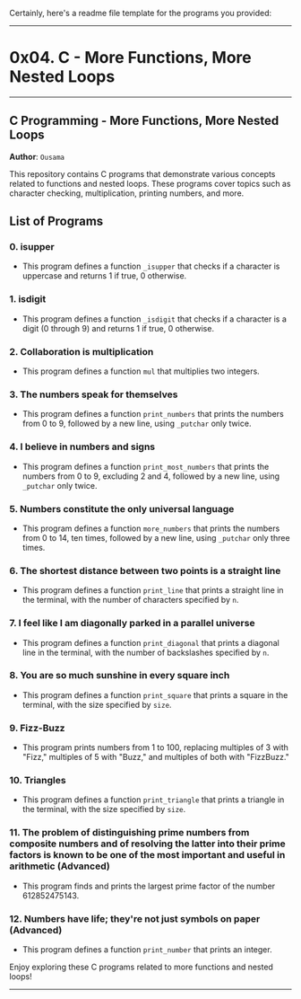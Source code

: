 
Certainly, here's a readme file template for the programs you provided:

---

# 0x04. C - More Functions, More Nested Loops

---

## C Programming - More Functions, More Nested Loops

**Author**: `Ousama`

This repository contains C programs that demonstrate various concepts related to functions and nested loops. These programs cover topics such as character checking, multiplication, printing numbers, and more.

## List of Programs

### 0. isupper
- This program defines a function `_isupper` that checks if a character is uppercase and returns 1 if true, 0 otherwise.

### 1. isdigit
- This program defines a function `_isdigit` that checks if a character is a digit (0 through 9) and returns 1 if true, 0 otherwise.

### 2. Collaboration is multiplication
- This program defines a function `mul` that multiplies two integers.

### 3. The numbers speak for themselves
- This program defines a function `print_numbers` that prints the numbers from 0 to 9, followed by a new line, using `_putchar` only twice.

### 4. I believe in numbers and signs
- This program defines a function `print_most_numbers` that prints the numbers from 0 to 9, excluding 2 and 4, followed by a new line, using `_putchar` only twice.

### 5. Numbers constitute the only universal language
- This program defines a function `more_numbers` that prints the numbers from 0 to 14, ten times, followed by a new line, using `_putchar` only three times.

### 6. The shortest distance between two points is a straight line
- This program defines a function `print_line` that prints a straight line in the terminal, with the number of characters specified by `n`.

### 7. I feel like I am diagonally parked in a parallel universe
- This program defines a function `print_diagonal` that prints a diagonal line in the terminal, with the number of backslashes specified by `n`.

### 8. You are so much sunshine in every square inch
- This program defines a function `print_square` that prints a square in the terminal, with the size specified by `size`.

### 9. Fizz-Buzz
- This program prints numbers from 1 to 100, replacing multiples of 3 with "Fizz," multiples of 5 with "Buzz," and multiples of both with "FizzBuzz."

### 10. Triangles
- This program defines a function `print_triangle` that prints a triangle in the terminal, with the size specified by `size`.

### 11. The problem of distinguishing prime numbers from composite numbers and of resolving the latter into their prime factors is known to be one of the most important and useful in arithmetic (Advanced)
- This program finds and prints the largest prime factor of the number 612852475143.

### 12. Numbers have life; they're not just symbols on paper (Advanced)
- This program defines a function `print_number` that prints an integer.

Enjoy exploring these C programs related to more functions and nested loops!

---


